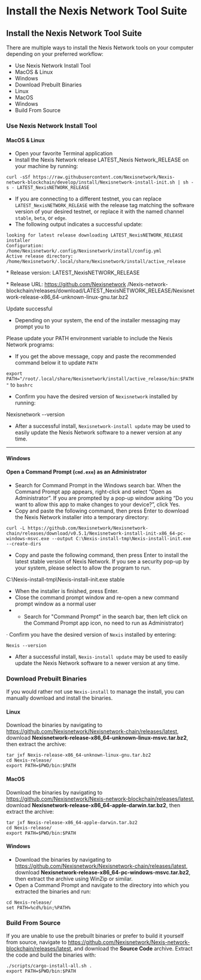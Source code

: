 # Install the Nexis Network Tool Suite

## Install the Nexis Network Tool Suite

There are multiple ways to install the Nexis Network tools on your computer depending on your preferred workflow:

* Use Nexis Network Install Tool
* MacOS & Linux
* Windows
* Download Prebuilt Binaries
* Linux
* MacOS
* Windows
* Build From Source

### Use Nexis Network Install Tool

#### MacOS & Linux

* Open your favorite Terminal application
* Install the Nexis Network release LATEST\_Nexis Network\_RELEASE on your machine by running:

```
curl -sSf https://raw.githubusercontent.com/Nexisnetwork/Nexis-network-blockchain/develop/install/Nexisnetwork-install-init.sh | sh -s - LATEST_NexisNETWORK_RELEASE
```

* &#x20;If you are connecting to a different testnet, you can replace `LATEST_NexisNETWORK_RELEASE` with the release tag matching the software version of your desired testnet, or replace it with the named channel `stable`, `beta`, or `edge`.
* The following output indicates a successful update:

```
looking for latest release downloading LATEST_NexisNETWORK_RELEASE installer
Configuration: /home/Nexisnetwork/.config/Nexisnetwork/install/config.yml
Active release directory: /home/Nexisnetwork/.local/share/Nexisnetwork/install/active_release
```



\* Release version: LATEST\_NexisNETWORK\_RELEASE



\* Release URL: https://github.com/Nexisnetwork /Nexis-network-blockchain/releases/download/LATEST\_NexisNETWORK\_RELEASE/Nexisnetwork-release-x86\_64-unknown-linux-gnu.tar.bz2



Update successful

* Depending on your system, the end of the installer messaging may prompt you to

Please update your PATH environment variable to include the Nexis Network programs:

* If you get the above message, copy and paste the recommended command below it to update `PATH`

`export PATH="/root/.local/share/Nexisnetwork/install/active_release/bin:$PATH"` to `bashrc`

* Confirm you have the desired version of `Nexisnetwork` installed by running:

Nexisnetwork --version

* After a successful install, `Nexisnetwork-install update` may be used to easily update the Nexis Network software to a newer version at any time.

***

#### Windows

#### Open a Command Prompt (`cmd.exe`) as an Administrator

* Search for Command Prompt in the Windows search bar. When the Command Prompt app appears, right-click and select “Open as Administrator”. If you are prompted by a pop-up window asking “Do you want to allow this app to make changes to your device?”, click Yes.
* Copy and paste the following command, then press Enter to download the Nexis Network installer into a temporary directory:

```
curl -L https://github.com/Nexisnetwork/Nexisnetwork-chain/releases/download/v0.5.1/Nexisnetwork-install-init-x86_64-pc-windows-msvc.exe --output C:\Nexis-install-tmp\Nexis-install-init.exe --create-dirs
```

* Copy and paste the following command, then press Enter to install the latest stable version of Nexis Network. If you see a security pop-up by your system, please select to allow the program to run.

C:\Nexis-install-tmp\Nexis-install-init.exe stable

* &#x20;When the installer is finished, press Enter.
* Close the command prompt window and re-open a new command prompt window as a normal user
*
  * Search for "Command Prompt" in the search bar, then left click on the Command Prompt app icon, no need to run as Administrator)

·       Confirm you have the desired version of `Nexis` installed by entering:

```
Nexis --version
```

* After a successful install, `Nexis-install update` may be used to easily update the Nexis Network software to a newer version at any time.

### Download Prebuilt Binaries

If you would rather not use `Nexis-install` to manage the install, you can manually download and install the binaries.

#### Linux

Download the binaries by navigating to https://github.com/Nexisnetwork/Nexisnetwork-chain/releases/latest, download **Nexisnetwork-release-x86\_64-unknown-linux-msvc.tar.bz2**, then extract the archive:

```
tar jxf Nexis-release-x86_64-unknown-linux-gnu.tar.bz2
cd Nexis-release/
export PATH=$PWD/bin:$PATH
```

#### MacOS

Download the binaries by navigating to https://github.com/Nexisnetwork/Nexis-network-blockchain/releases/latest, download **Nexisnetwork-release-x86\_64-apple-darwin.tar.bz2**, then extract the archive:

```
tar jxf Nexis-release-x86_64-apple-darwin.tar.bz2
cd Nexis-release/
export PATH=$PWD/bin:$PATH
```

#### Windows

* Download the binaries by navigating to https://github.com/Nexisnetwork/Nexisnetwork-chain/releases/latest, download **Nexisnetwork-release-x86\_64-pc-windows-msvc.tar.bz2**, then extract the archive using WinZip or similar.
* &#x20;Open a Command Prompt and navigate to the directory into which you extracted the binaries and run:

```
cd Nexis-release/
set PATH=%cd%/bin;%PATH%
```

### Build From Source

If you are unable to use the prebuilt binaries or prefer to build it yourself from source, navigate to https://github.com/Nexisnetwork/Nexis-network-blockchain/releases/latest, and download the **Source Code** archive. Extract the code and build the binaries with:

```
./scripts/cargo-install-all.sh .
export PATH=$PWD/bin:$PATH
```
